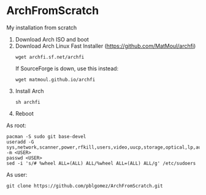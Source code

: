 # ArchFromScratch
My installation from scratch

1. Download Arch ISO and boot
1. Download Arch Linux Fast Installer (https://github.com/MatMoul/archfi)
    ```
    wget archfi.sf.net/archfi
    ```
    If SourceForge is down, use this instead:
    ```
    wget matmoul.github.io/archfi
    ```
1. Install Arch
    ```
    sh archfi
    ```
1. Reboot

As root:
```
pacman -S sudo git base-devel
useradd -G sys,network,scanner,power,rfkill,users,video,uucp,storage,optical,lp,audio,wheel -m <USER>
passwd <USER>
sed -i 's/# %wheel ALL=(ALL) ALL/%wheel ALL=(ALL) ALL/g' /etc/sudoers
```

As user:
```
git clone https://github.com/pblgomez/ArchFromScratch.git
```
